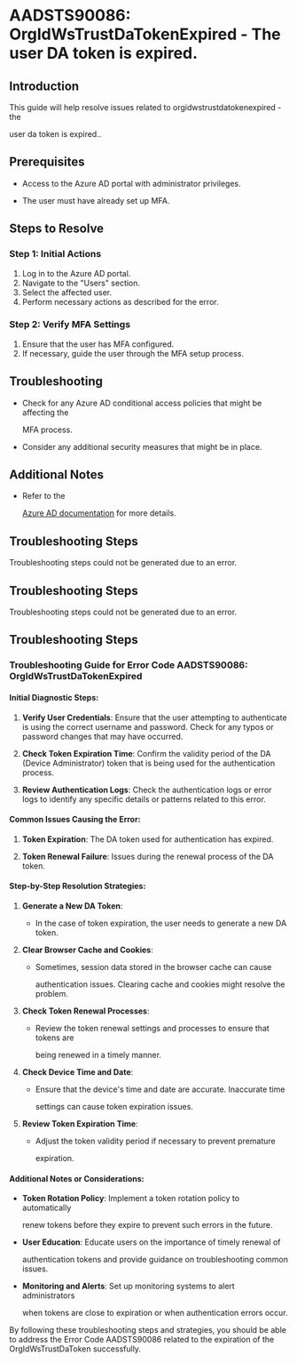 
# AADSTS90086: OrgIdWsTrustDaTokenExpired - The user DA token is expired.


## Introduction

This guide will help resolve issues related to orgidwstrustdatokenexpired - the

user da token is expired..


## Prerequisites


* Access to the Azure AD portal with administrator privileges.

* The user must have already set up MFA.


## Steps to Resolve


### Step 1: Initial Actions

1. Log in to the Azure AD portal.
2. Navigate to the "Users" section.
3. Select the affected user.
4. Perform necessary actions as described for the error.


### Step 2: Verify MFA Settings

1. Ensure that the user has MFA configured.
2. If necessary, guide the user through the MFA setup process.


## Troubleshooting


* Check for any Azure AD conditional access policies that might be affecting the

  MFA process.

* Consider any additional security measures that might be in place.


## Additional Notes


* Refer to the

  [Azure AD 
documentation](https://learn.microsoft.com/en-us/azure/active-directory/)
  for more details.


## Troubleshooting Steps

Troubleshooting steps could not be generated due to an error.


## Troubleshooting Steps

Troubleshooting steps could not be generated due to an error.


## Troubleshooting Steps


### Troubleshooting Guide for Error Code AADSTS90086: OrgIdWsTrustDaTokenExpired


#### Initial Diagnostic Steps:

1. **Verify User Credentials**: Ensure that the user attempting to authenticate
   is using the correct username and password. Check for any typos or password
   changes that may have occurred.

2. **Check Token Expiration Time**: Confirm the validity period of the DA
   (Device Administrator) token that is being used for the authentication
   process.

3. **Review Authentication Logs**: Check the authentication logs or error logs
   to identify any specific details or patterns related to this error.


#### Common Issues Causing the Error:

1. **Token Expiration**: The DA token used for authentication has expired.

2. **Token Renewal Failure**: Issues during the renewal process of the DA token.


#### Step-by-Step Resolution Strategies:

1. **Generate a New DA Token**:
   * In the case of token expiration, the user needs to generate a new DA token.

2. **Clear Browser Cache and Cookies**:

   * Sometimes, session data stored in the browser cache can cause

     authentication issues. Clearing cache and cookies might resolve the
     problem.

3. **Check Token Renewal Processes**:

   * Review the token renewal settings and processes to ensure that tokens are

     being renewed in a timely manner.

4. **Check Device Time and Date**:

   * Ensure that the device's time and date are accurate. Inaccurate time

     settings can cause token expiration issues.

5. **Review Token Expiration Time**:
   * Adjust the token validity period if necessary to prevent premature

     expiration.


#### Additional Notes or Considerations:


* **Token Rotation Policy**: Implement a token rotation policy to automatically

  renew tokens before they expire to prevent such errors in the future.


* **User Education**: Educate users on the importance of timely renewal of

  authentication tokens and provide guidance on troubleshooting common issues.


* **Monitoring and Alerts**: Set up monitoring systems to alert administrators

  when tokens are close to expiration or when authentication errors occur.

By following these troubleshooting steps and strategies, you should be able to
address the Error Code AADSTS90086 related to the expiration of the
OrgIdWsTrustDaToken successfully.